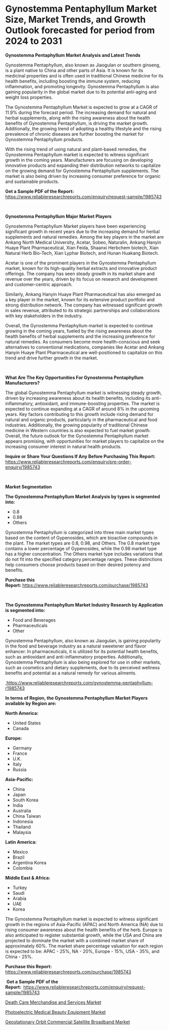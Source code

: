 <p><h1>Gynostemma Pentaphyllum Market Size, Market Trends, and Growth Outlook forecasted for period from 2024 to 2031</h1></p><p><strong>Gynostemma Pentaphyllum Market Analysis and Latest Trends</strong></p>
<p><p>Gynostemma Pentaphyllum, also known as Jiaogulan or southern ginseng, is a plant native to China and other parts of Asia. It is known for its medicinal properties and is often used in traditional Chinese medicine for its health benefits, including boosting the immune system, reducing inflammation, and promoting longevity. Gynostemma Pentaphyllum is also gaining popularity in the global market due to its potential anti-aging and weight loss properties.</p><p>The Gynostemma Pentaphyllum Market is expected to grow at a CAGR of 11.9% during the forecast period. The increasing demand for natural and herbal supplements, along with the rising awareness about the health benefits of Gynostemma Pentaphyllum, is driving the market growth. Additionally, the growing trend of adopting a healthy lifestyle and the rising prevalence of chronic diseases are further boosting the market for Gynostemma Pentaphyllum products.</p><p>With the rising trend of using natural and plant-based remedies, the Gynostemma Pentaphyllum market is expected to witness significant growth in the coming years. Manufacturers are focusing on developing innovative products and expanding their distribution networks to capitalize on the growing demand for Gynostemma Pentaphyllum supplements. The market is also being driven by increasing consumer preference for organic and sustainable products.</p></p>
<p><strong>Get a Sample PDF of the Report:&nbsp;</strong> <a href="https://www.reliableresearchreports.com/enquiry/request-sample/1985743">https://www.reliableresearchreports.com/enquiry/request-sample/1985743</a></p>
<p>&nbsp;</p>
<p><strong>Gynostemma Pentaphyllum Major Market Players</strong></p>
<p><p>Gynostemma Pentaphyllum Market players have been experiencing significant growth in recent years due to the increasing demand for herbal supplements and natural remedies. Among the key players in the market are Ankang North Medical University, Acetar, Sobeo, Naturalin, Ankang Hanyin Huaye Plant Pharmaceutical, Xian Feida, Shaanxi Herbchem biotech, Xian Natural Herb Bio-Tech, Xian Lyphar Biotech, and Hunan Huakang Biotech.</p><p>Acetar is one of the prominent players in the Gynostemma Pentaphyllum market, known for its high-quality herbal extracts and innovative product offerings. The company has seen steady growth in its market share and revenue over the years, driven by its focus on research and development and customer-centric approach.</p><p>Similarly, Ankang Hanyin Huaye Plant Pharmaceutical has also emerged as a key player in the market, known for its extensive product portfolio and strong distribution network. The company has witnessed significant growth in sales revenue, attributed to its strategic partnerships and collaborations with key stakeholders in the industry.</p><p>Overall, the Gynostemma Pentaphyllum market is expected to continue growing in the coming years, fueled by the rising awareness about the health benefits of herbal supplements and the increasing preference for natural remedies. As consumers become more health-conscious and seek alternatives to conventional medications, companies like Acetar and Ankang Hanyin Huaye Plant Pharmaceutical are well-positioned to capitalize on this trend and drive further growth in the market.</p></p>
<p>&nbsp;</p>
<p><strong>What Are The Key Opportunities For Gynostemma Pentaphyllum Manufacturers?</strong></p>
<p><p>The global Gynostemma Pentaphyllum market is witnessing steady growth, driven by increasing awareness about its health benefits, including its anti-inflammatory, antioxidant, and immune-boosting properties. The market is expected to continue expanding at a CAGR of around 8% in the upcoming years. Key factors contributing to this growth include rising demand for natural and organic products, particularly in the pharmaceutical and food industries. Additionally, the growing popularity of traditional Chinese medicine in Western countries is also expected to fuel market growth. Overall, the future outlook for the Gynostemma Pentaphyllum market appears promising, with opportunities for market players to capitalize on the increasing consumer interest in natural health products.</p></p>
<p><strong>Inquire or Share Your Questions If Any Before Purchasing This Report:</strong> <a href="https://www.reliableresearchreports.com/enquiry/pre-order-enquiry/1985743">https://www.reliableresearchreports.com/enquiry/pre-order-enquiry/1985743</a></p>
<p>&nbsp;</p>
<p><strong>Market Segmentation</strong></p>
<p><strong>The Gynostemma Pentaphyllum Market Analysis by types is segmented into:</strong></p>
<p><ul><li>0.8</li><li>0.98</li><li>Others</li></ul></p>
<p><p>Gynostemma Pentaphyllum is categorized into three main market types based on the content of Gypenosides, which are bioactive compounds in the plant. The market types are 0.8, 0.98, and Others. The 0.8 market type contains a lower percentage of Gypenosides, while the 0.98 market type has a higher concentration. The Others market type includes variations that do not fit into the specified category percentage ranges. These distinctions help consumers choose products based on their desired potency and benefits.</p></p>
<p><strong>Purchase this Report:&nbsp;</strong><a href="https://www.reliableresearchreports.com/purchase/1985743">https://www.reliableresearchreports.com/purchase/1985743</a></p>
<p>&nbsp;</p>
<p><strong>The Gynostemma Pentaphyllum Market Industry Research by Application is segmented into:</strong></p>
<p><ul><li>Food and Beverages</li><li>Pharmaceuticals</li><li>Other</li></ul></p>
<p><p>Gynostemma Pentaphyllum, also known as Jiaogulan, is gaining popularity in the food and beverage industry as a natural sweetener and flavor enhancer. In pharmaceuticals, it is utilized for its potential health benefits, such as antioxidant and anti-inflammatory properties. Additionally, Gynostemma Pentaphyllum is also being explored for use in other markets, such as cosmetics and dietary supplements, due to its perceived wellness benefits and potential as a natural remedy for various ailments.</p></p>
<p><a href="https://www.reliableresearchreports.com/gynostemma-pentaphyllum-r1985743">&nbsp;https://www.reliableresearchreports.com/gynostemma-pentaphyllum-r1985743</a></p>
<p><strong>In terms of Region, the Gynostemma Pentaphyllum Market Players available by Region are:</strong></p>
<p>
    <p> <strong> North America: </strong>
        <ul>
            <li>United States</li>
            <li>Canada</li>
        </ul>
        </p> 
    <p> <strong> Europe: </strong>
        <ul>
            <li>Germany</li>
            <li>France</li>
            <li>U.K.</li>
            <li>Italy</li>
            <li>Russia</li>
        </ul>
        </p> 
    <p> <strong> Asia-Pacific: </strong>
        <ul>
            <li>China</li>
            <li>Japan</li>
            <li>South Korea</li>
            <li>India</li>
            <li>Australia</li>
            <li>China Taiwan</li>
            <li>Indonesia</li>
            <li>Thailand</li>
            <li>Malaysia</li>
        </ul>
        </p> 
    <p> <strong> Latin America: </strong>
        <ul>
            <li>Mexico</li>
            <li>Brazil</li>
            <li>Argentina Korea</li>
            <li>Colombia</li>
        </ul>
        </p> 
    <p> <strong> Middle East & Africa: </strong>
        <ul>
            <li>Turkey</li>
            <li>Saudi</li>
            <li>Arabia</li>
            <li>UAE</li>
            <li>Korea</li>
        </ul>
    </p>
    </p>
<p><p>The Gynostemma Pentaphyllum market is expected to witness significant growth in the regions of Asia-Pacific (APAC) and North America (NA) due to rising consumer awareness about the health benefits of the herb. Europe is also anticipated to register substantial growth, while the USA and China are projected to dominate the market with a combined market share of approximately 60%. The market share percentage valuation for each region is expected to be: APAC - 25%, NA - 20%, Europe - 15%, USA - 35%, and China - 25%.</p></p>
<p><strong>Purchase this Report: </strong><a href="https://www.reliableresearchreports.com/purchase/1985743">https://www.reliableresearchreports.com/purchase/1985743</a></p>
<p>&nbsp;<strong>Get a Sample PDF of the Report:&nbsp;&nbsp;</strong><a href="https://www.reliableresearchreports.com/enquiry/request-sample/1985743">https://www.reliableresearchreports.com/enquiry/request-sample/1985743</a></p>
<p><strong></strong></p>
<p><p><a href="https://github.com/huqhwmcs55/Market-Research-Report-List-1/blob/main/death-care-merchandise-and-services-market.md">Death Care Merchandise and Services Market</a></p><p><a href="https://view.publitas.com/reportprime-1/photoelectric-medical-beauty-equipment-market-industry-trends-and-forecast-for-period-from-2024-to-2031/">Photoelectric Medical Beauty Equipment Market</a></p><p><a href="https://github.com/kumertitash/Market-Research-Report-List-1/blob/main/geostationary-orbit-commercial-satellite-broadband-market.md">Geostationary Orbit Commercial Satellite Broadband Market</a></p></p>